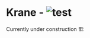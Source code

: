 # Krane - ![test](https://github.com/biensupernice/krane/workflows/Test%20Krane/badge.svg?branch=master)

Currently under construction 🏗
